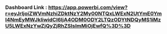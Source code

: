 ### Dashboard Link : https://app.powerbi.com/view?r=eyJrIjoiZWVmNzhiZDktNzY2My00NTQxLWExN2UtYmE0YmI4NmEyMWJkIiwidCI6IjA4ODM0ODY2LTQzODYtNDQyMS1iMzU5LWExNzYwZjQyZjRhZSIsImMiOjEwfQ%3D%3D
